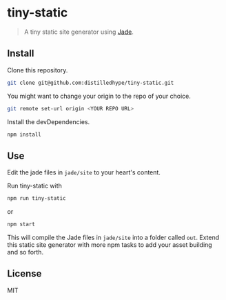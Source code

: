 # tiny-static

> A tiny static site generator using [Jade](http://jade-lang.com).

## Install

Clone this repository.

```sh
git clone git@github.com:distilledhype/tiny-static.git
```

You might want to change your origin to the repo of your choice.

```sh
git remote set-url origin <YOUR REPO URL>
```

Install the devDependencies.

```sh
npm install
```

## Use

Edit the jade files in `jade/site` to your heart's content.

Run tiny-static with

```sh
npm run tiny-static
```

or

```sh
npm start
```

This will compile the Jade files in `jade/site` into a folder called `out`.
Extend this static site generator with more npm tasks to add your asset building and so forth.

## License
MIT

